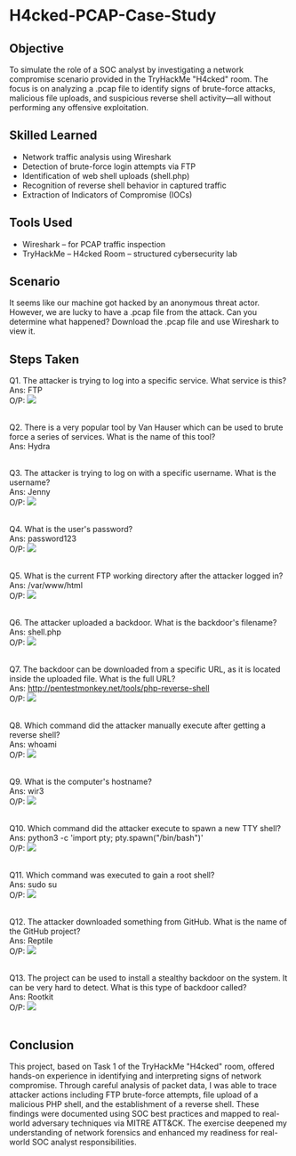 # H4cked-PCAP-Case-Study

## Objective
To simulate the role of a SOC analyst by investigating a network compromise scenario provided in the TryHackMe "H4cked" room. The focus is on analyzing a .pcap file to identify signs of brute-force attacks, malicious file uploads, and suspicious reverse shell activity—all without performing any offensive exploitation.

## Skilled Learned
- Network traffic analysis using Wireshark
- Detection of brute-force login attempts via FTP
- Identification of web shell uploads (shell.php)
- Recognition of reverse shell behavior in captured traffic
- Extraction of Indicators of Compromise (IOCs)

## Tools Used 
- Wireshark – for PCAP traffic inspection
- TryHackMe – H4cked Room – structured cybersecurity lab

## Scenario
It seems like our machine got hacked by an anonymous threat actor. However, we are lucky to have a .pcap file from the attack. Can you determine what happened? Download the .pcap file and use Wireshark to view it.

## Steps Taken
Q1. The attacker is trying to log into a specific service. What service is this?<br>
Ans: FTP<br>
O/P: <img src="https://github.com/user-attachments/assets/e9889db8-2544-47bc-9434-c84181669cf7" /><br><br>


Q2. There is a very popular tool by Van Hauser which can be used to brute force a series of services. What is the name of this tool?<br>
Ans: Hydra<br><br>


Q3. The attacker is trying to log on with a specific username. What is the username?<br>
Ans: Jenny<br>
O/P: <img src="https://github.com/user-attachments/assets/06bf2dfa-8622-4421-b679-205e10355476" /><br><br>


Q4. What is the user's password?<br>
Ans: password123<br>
O/P: <img src="https://github.com/user-attachments/assets/831a9d39-84fc-4d7b-a994-20b977f1774c" /><br><br>


Q5. What is the current FTP working directory after the attacker logged in?<br>
Ans: /var/www/html<br>
O/P: <img src="https://github.com/user-attachments/assets/bb0aa014-f73d-4be0-8026-62cb2f6d0089" /><br><br>


Q6. The attacker uploaded a backdoor. What is the backdoor's filename?<br>
Ans: shell.php<br>
O/P: <img src="https://github.com/user-attachments/assets/0eebb8af-a787-4b7a-8801-b0ebf54d578e" /><br><br>


Q7. The backdoor can be downloaded from a specific URL, as it is located inside the uploaded file. What is the full URL?<br>
Ans: http://pentestmonkey.net/tools/php-reverse-shell<br>
O/P: <img src="https://github.com/user-attachments/assets/2c89cd23-53a7-4231-a4e8-13b26b0a84cf" /><br><br>

Q8. Which command did the attacker manually execute after getting a reverse shell?<br>
Ans: whoami<br>
O/P: <img src="https://github.com/user-attachments/assets/3201bead-d20f-4807-bf95-916448869016" /><br><br>


Q9. What is the computer's hostname?<br>
Ans: wir3<br>
O/P: <img src="https://github.com/user-attachments/assets/282d44fb-604f-4f9e-8680-37d17c29b11b" /><br><br>


Q10. Which command did the attacker execute to spawn a new TTY shell?<br>
Ans: python3 -c 'import pty; pty.spawn("/bin/bash")'<br>
O/P: <img src="https://github.com/user-attachments/assets/5d10fe9c-b257-4afc-ab1e-2d4d3a470a04" /><br><br>

Q11. Which command was executed to gain a root shell?<br>
Ans: sudo su<br>
O/P: <img src="https://github.com/user-attachments/assets/3120ab7f-91c4-436f-a8f3-8ecb231052c1" /><br><br>

Q12. The attacker downloaded something from GitHub. What is the name of the GitHub project?<br>
Ans: Reptile<br>
O/P: <img src="https://github.com/user-attachments/assets/7fc8a50a-0db2-480b-ba61-063e97333621" /><br><br>

Q13. The project can be used to install a stealthy backdoor on the system. It can be very hard to detect. What is this type of backdoor called?<br>
Ans: Rootkit<br>
O/P: <img src="https://github.com/user-attachments/assets/8a78c889-d07d-4eab-88b1-9628eb084ad8" /><br><br>

## Conclusion
This project, based on Task 1 of the TryHackMe "H4cked" room, offered hands-on experience in identifying and interpreting signs of network compromise. Through careful analysis of packet data, I was able to trace attacker actions including FTP brute-force attempts, file upload of a malicious PHP shell, and the establishment of a reverse shell. These findings were documented using SOC best practices and mapped to real-world adversary techniques via MITRE ATT&CK. The exercise deepened my understanding of network forensics and enhanced my readiness for real-world SOC analyst responsibilities.
